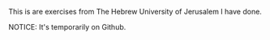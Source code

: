 This is are exercises from The Hebrew University of Jerusalem I have done.

NOTICE: It's temporarily on Github.
